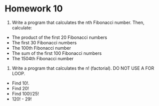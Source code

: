 # Homework 10

1. Write a program that calculates the nth Fibonacci number. Then, calculate:
- The product of the first 20 Fibonacci numbers
- The first 30 Fibonacci numbers
- The 100th Fibonacci number
- The sum of the first 100 Fibonacci numbers
- The 1504th Fibonacci number
1. Write a program that calculates the n! (factorial). DO NOT USE A FOR LOOP.
- Find 10!.
- Find 20!
- Find 100!/25!
- 120! - 29!
